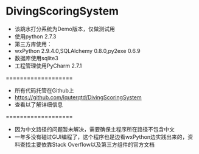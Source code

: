 DivingScoringSystem
===================
*    该跳水打分系统为Demo版本，仅做测试用
*    使用python 2.7.3
*    第三方库使用：
*    wxPython 2.9.4.0,SQLAlchemy 0.8.0,py2exe 0.6.9
*    数据库使用sqlite3
*    工程管理使用PyCharm 2.7.1

===================
*    所有代码托管在Github上
*    https://github.com/lquterqtd/DivingScoringSystem
*    查看以了解详细信息

===================
*    因为中文路径的问题暂未解决，需要确保主程序所在路径不包含中文
*    一年多没有碰过GUI编程了，这个程序也是边看wxPython边实践出来的，资料查找主要依靠Stack Overflow以及第三方组件的官方文档
